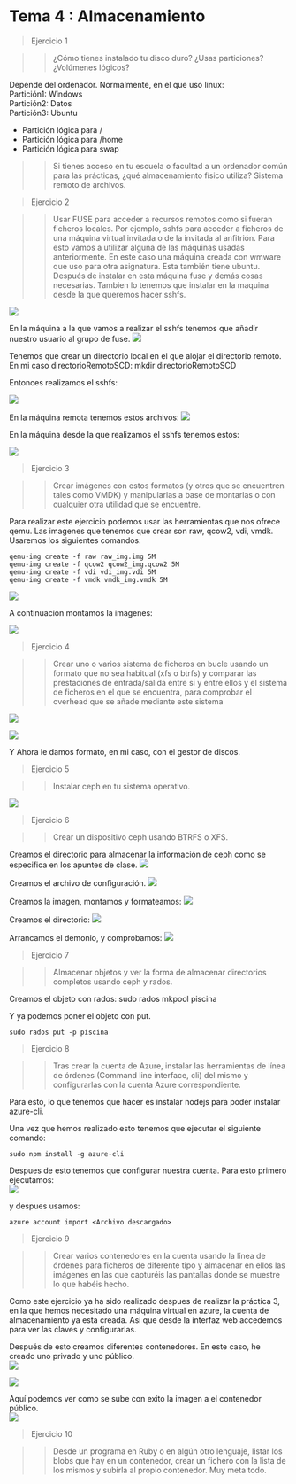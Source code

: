 Tema 4 : Almacenamiento
=======================

> Ejercicio 1

>>¿Cómo tienes instalado tu disco duro? ¿Usas particiones? ¿Volúmenes lógicos?

Depende del ordenador. Normalmente, en el que uso linux:  
Partición1: Windows  
Partición2: Datos  
Partición3: Ubuntu  
  - Partición lógica para /
  - Partición lógica para /home
  - Partición lógica para swap

>>Si tienes acceso en tu escuela o facultad a un ordenador común para las prácticas, ¿qué almacenamiento físico utiliza?
	Sistema remoto de archivos.


> Ejercicio 2

>>Usar FUSE para acceder a recursos remotos como si fueran ficheros locales. Por ejemplo, sshfs para acceder a ficheros de una máquina virtual invitada o de la invitada al anfitrión.
Para esto vamos a utilizar alguna de las máquinas usadas anteriormente. En este caso una máquina creada con wmware que uso para otra asignatura. Esta también tiene ubuntu. Después de instalar en esta máquina fuse y demás cosas necesarias. Tambien lo tenemos que instalar en la maquina desde la que queremos hacer sshfs.

![](https://github.com/javiercollado/IV-JCL/blob/master/Tema%204%20Ejercicios/Imagenes%20Almacenamiento/Install%20fuse%20y%20mas%20En%20SCD.png?raw=true)

En la máquina a la que vamos a realizar el sshfs tenemos que añadir nuestro usuario al grupo de fuse.
![](https://github.com/javiercollado/IV-JCL/blob/master/Tema%204%20Ejercicios/Imagenes%20Almacenamiento/Add%20a%20grupo%20fuse.png?raw=true)

Tenemos que crear un directorio local en el que alojar el directorio remoto. En mi caso directorioRemotoSCD:
	mkdir directorioRemotoSCD

Entonces realizamos el sshfs:

![](https://github.com/javiercollado/IV-JCL/blob/master/Tema%204%20Ejercicios/Imagenes%20Almacenamiento/sshfs%20a%20scd.png?raw=true)

En la máquina remota tenemos estos archivos:
![](https://github.com/javiercollado/IV-JCL/blob/master/Tema%204%20Ejercicios/Imagenes%20Almacenamiento/contenido%20real.png?raw=true)

En la máquina desde la que realizamos el sshfs tenemos estos:

![](https://github.com/javiercollado/IV-JCL/blob/master/Tema%204%20Ejercicios/Imagenes%20Almacenamiento/contenido%20directorio%20remoto.png?raw=true)


>Ejercicio 3

>>Crear imágenes con estos formatos (y otros que se encuentren tales como VMDK) y manipularlas a base de montarlas o con cualquier otra utilidad que se encuentre.

Para realizar este ejercicio podemos usar las herramientas que nos ofrece qemu.
Las imagenes que tenemos que crear son raw, qcow2, vdi, vmdk.
Usaremos los siguientes comandos:  

	qemu-img create -f raw raw_img.img 5M  
	qemu-img create -f qcow2 qcow2_img.qcow2 5M  
	qemu-img create -f vdi vdi_img.vdi 5M  
	qemu-img create -f vmdk vmdk_img.vmdk 5M  

![](https://github.com/javiercollado/IV-JCL/blob/master/Tema%204%20Ejercicios/Imagenes%20Almacenamiento/Creacion%20imagenes%20almacenamiento.png?raw=true)

A continuación montamos la imagenes:

![](https://github.com/javiercollado/IV-JCL/blob/master/Tema%204%20Ejercicios/Imagenes%20Almacenamiento/montar1.png?raw=true)


>Ejercicio 4

>>Crear uno o varios sistema de ficheros en bucle usando un formato que no sea habitual (xfs o btrfs) y comparar las prestaciones de entrada/salida entre sí y entre ellos y el sistema de ficheros en el que se encuentra, para comprobar el overhead que se añade mediante este sistema


![](https://github.com/javiercollado/IV-JCL/blob/master/Tema%204%20Ejercicios/Imagenes%20Almacenamiento/ej4.png?raw=true)  

![](https://github.com/javiercollado/IV-JCL/blob/master/Tema%204%20Ejercicios/Imagenes%20Almacenamiento/Ej%204%202.png?raw=true)  

Y Ahora le damos formato, en mi caso, con el gestor de discos.
 

>Ejercicio 5

>>Instalar ceph en tu sistema operativo.

![](https://github.com/javiercollado/IV-JCL/blob/master/Tema%204%20Ejercicios/Imagenes%20Almacenamiento/Install%20ceph.png?raw=true)

>Ejercicio 6

>>Crear un dispositivo ceph usando BTRFS o XFS.

Creamos el directorio para almacenar la información de ceph como se especifica en los apuntes de clase.
![](https://github.com/javiercollado/IV-JCL/blob/master/Tema%204%20Ejercicios/Imagenes%20Almacenamiento/Ceph4.png?raw=true)

Creamos el archivo de configuración.
![](https://github.com/javiercollado/IV-JCL/blob/master/Tema%204%20Ejercicios/Imagenes%20Almacenamiento/Ceph%205%20configuracion%20ok.png?raw=true)

Creamos la imagen, montamos y formateamos:
![](https://github.com/javiercollado/IV-JCL/blob/master/Tema%204%20Ejercicios/Imagenes%20Almacenamiento/Ceph%203.png?raw=true)

Creamos el directorio:
![](https://github.com/javiercollado/IV-JCL/blob/master/Tema%204%20Ejercicios/Imagenes%20Almacenamiento/Ceph4.png?raw=true)

Arrancamos el demonio, y comprobamos:
![](https://github.com/javiercollado/IV-JCL/blob/master/Tema%204%20Ejercicios/Imagenes%20Almacenamiento/Ceph%20final.png?raw=true)


>Ejercicio 7

>>Almacenar objetos y ver la forma de almacenar directorios completos usando ceph y rados.

Creamos el objeto con rados:
	sudo rados mkpool piscina

Y ya podemos poner el objeto con put.

	sudo rados put -p piscina

>Ejercicio 8

>>Tras crear la cuenta de Azure, instalar las herramientas de línea de órdenes (Command line interface, cli) del mismo y configurarlas con la cuenta Azure correspondiente.

Para esto, lo que tenemos que hacer es instalar nodejs para poder instalar  azure-cli.

Una vez que hemos realizado esto tenemos que ejecutar el siguiente comando:  

	sudo npm install -g azure-cli

Despues de esto tenemos que configurar nuestra cuenta. Para esto primero ejecutamos:  
![](https://github.com/javiercollado/IV-JCL/blob/master/Tema%204%20Ejercicios/Imagenes%20Almacenamiento/Ej%208%20account%20download.png?raw=true)

y despues usamos:	

	azure account import <Archivo descargado>

>Ejercicio 9

>>Crear varios contenedores en la cuenta usando la línea de órdenes para ficheros de diferente tipo y almacenar en ellos las imágenes en las que capturéis las pantallas donde se muestre lo que habéis hecho.

Como este ejercicio ya ha sido realizado despues de realizar la práctica 3, en la que hemos necesitado una máquina virtual en azure, la cuenta de almacenamiento ya esta creada. Asi que desde la interfaz web accedemos para ver las claves y configurarlas.

Después de esto creamos diferentes contenedores. En este caso, he creado uno privado y uno público.  
![](https://github.com/javiercollado/IV-JCL/blob/master/Tema%204%20Ejercicios/Imagenes%20Almacenamiento/creacion%20taper%20publico.png)  

![](https://github.com/javiercollado/IV-JCL/blob/master/Tema%204%20Ejercicios/Imagenes%20Almacenamiento/crear%20container%20ejericio%209-1.png?raw=true)  

Aquí podemos ver como se sube con exito la imagen a el contenedor público.  
![](https://github.com/javiercollado/IV-JCL/blob/master/Tema%204%20Ejercicios/Imagenes%20Almacenamiento/Subidos%20blob.png?raw=true)  

>Ejercicio 10

>>Desde un programa en Ruby o en algún otro lenguaje, listar los blobs que hay en un contenedor, crear un fichero con la lista de los mismos y subirla al propio contenedor. Muy meta todo.


